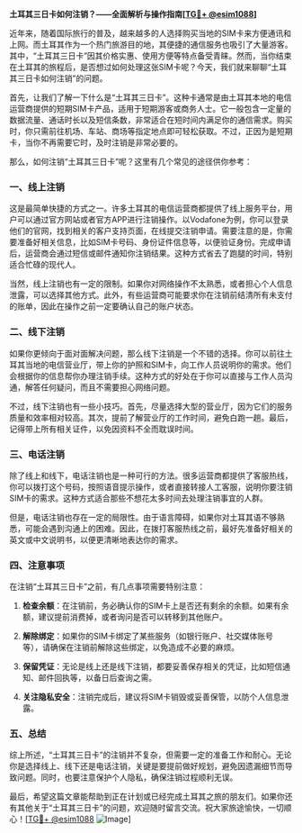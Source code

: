 **土耳其三日卡如何注销？——全面解析与操作指南[[TG💪+ @esim1088](https://t.me/s/esim1088)]**

近年来，随着国际旅行的普及，越来越多的人选择购买当地的SIM卡来方便通讯和上网。而土耳其作为一个热门旅游目的地，其便捷的通信服务也吸引了大量游客。其中，“土耳其三日卡”因其价格实惠、使用方便等特点备受青睐。然而，当你结束在土耳其的旅程后，是否想过如何处理这张SIM卡呢？今天，我们就来聊聊“土耳其三日卡如何注销”的问题。

首先，让我们了解一下什么是“土耳其三日卡”。这种卡通常是由土耳其本地的电信运营商提供的短期SIM卡产品，适用于短期游客或商务人士。它一般包含一定量的数据流量、通话时长以及短信条数，非常适合在短时间内满足你的通信需求。购买时，你只需前往机场、车站、商场等指定地点即可轻松获取。不过，正因为是短期卡，当你不再需要它时，及时注销是非常必要的。

那么，如何注销“土耳其三日卡”呢？这里有几个常见的途径供你参考：

### **一、线上注销**
这是最简单快捷的方式之一。许多土耳其的电信运营商都提供了线上服务平台，用户可以通过官方网站或者官方APP进行注销操作。以Vodafone为例，你可以登录他们的官网，找到相关的客户支持页面，在线提交注销申请。需要注意的是，你需要准备好相关信息，比如SIM卡号码、身份证件信息等，以便验证身份。完成申请后，运营商会通过短信或邮件通知你注销结果。这种方式省去了跑腿的时间，特别适合忙碌的现代人。

当然，线上注销也有一定的限制。如果你对网络操作不太熟悉，或者担心个人信息泄露，可以选择其他方式。此外，有些运营商可能要求你在注销前结清所有未支付的账单，因此在操作之前一定要确认自己的账户状态。

### **二、线下注销**
如果你更倾向于面对面解决问题，那么线下注销是一个不错的选择。你可以前往土耳其当地的电信营业厅，带上你的护照和SIM卡，向工作人员说明你的需求。他们会根据你的信息帮你办理注销手续。这种方式的好处在于你可以直接与工作人员沟通，解答任何疑问，而且不需要担心网络问题。

不过，线下注销也有一些小技巧。首先，尽量选择大型的营业厅，因为它们的服务质量和效率相对较高。其次，提前了解营业厅的工作时间，避免白跑一趟。最后，记得带上所有相关证件，以免因资料不全而耽误时间。

### **三、电话注销**
除了线上和线下，电话注销也是一种可行的方法。很多运营商都提供了客服热线，你可以拨打这个号码，按照语音提示操作，或者直接转接人工客服，说明你要注销SIM卡的需求。这种方式适合那些不想花太多时间去处理注销事宜的人群。

但是，电话注销也存在一定的局限性。由于语言障碍，如果你对土耳其语不够熟悉，可能会遇到沟通上的困难。因此，在拨打客服热线之前，最好先准备好相关的英文或中文说明书，以便更清晰地表达你的需求。

### **四、注意事项**
在注销“土耳其三日卡”之前，有几点事项需要特别注意：

1. **检查余额**：在注销前，务必确认你的SIM卡上是否还有剩余的余额。如果有余额，建议提前消费掉，或者询问是否可以转移到其他账户。
   
2. **解除绑定**：如果你的SIM卡绑定了某些服务（如银行账户、社交媒体账号等），请确保在注销前解除这些绑定，以免造成不必要的麻烦。

3. **保留凭证**：无论是线上还是线下注销，都要妥善保存相关的凭证，比如短信通知、邮件回执等，以备日后查询之需。

4. **关注隐私安全**：注销完成后，建议将SIM卡销毁或妥善保管，以防个人信息泄露。

### **五、总结**
综上所述，“土耳其三日卡”的注销并不复杂，但需要一定的准备工作和耐心。无论你是选择线上、线下还是电话注销，关键是要提前做好规划，避免因遗漏细节而导致问题。同时，也要注意保护个人隐私，确保注销过程顺利无误。

最后，希望这篇文章能帮助到正在计划或已经完成土耳其之旅的朋友们。如果你还有其他关于“土耳其三日卡”的问题，欢迎随时留言交流。祝大家旅途愉快，一切顺心！[[TG💪+ @esim1088](https://t.me/s/esim1088) ![Image](https://i.postimg.cc/4NQfJmqS/Snipaste-2025-05-13-00-14-12.png)]